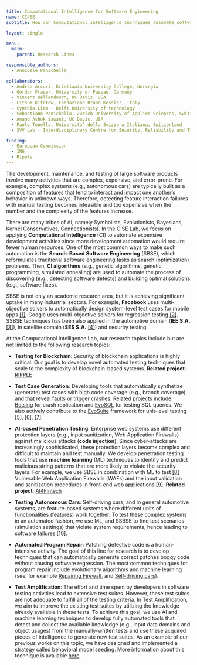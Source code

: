 ```yaml
---
title: Computational Intelligence for Software Engineering
name: CI4SE
subtitle: How can Computational Intelligence techniques automate software testing and other complex software development tasks?

layout: single

menu:
  main:
    parent: Research Lines

responsible_authors:
  - Annibale Panichella

collaborators:
  - Andrea Arcuri, Kristiania University College, Norvegia
  - Gordon Fraser, University of Passau, Germany
  - Vincent Hellendoorn, UC Davis, USA
  - Fitsum Kifetew, Fondazione Bruno Kessler, Italy
  - Cynthia Liem - Delft University of technology
  - Sebastiano Panichella, Zurich University of Applied Sciences, Switzerland
  - Anand Ashok Sawant, UC Davis, USA
  - Paolo Tonella, Universita’ della Svizzera Italiana, Switzerland
  - SVV Lab - Interdisciplinary Centre for Security, Reliability and Trust, University of Luxemburg

funding:
  - European Commission
  - ING
  - Ripple
---
```


The development, maintenance, and testing of large software products involve many activities that are complex, expensive, and error-prone. For example, complex systems (e.g., autonomous cars) are typically built as a composition of features that tend to interact and impact one another’s behavior in unknown ways. Therefore, detecting feature interaction failures with manual testing becomes infeasible and too expensive when the number and the complexity of the features increase.

There are many tribes of AI, namely Symbolists, Evolutionists, Bayesians, Kernel Conservatives, Connectionists). In the CISE Lab, we focus on applying **Computational Intelligence** (CI) to automate expensive development activities since more development automation would require fewer human resources. One of the most common ways to make such automation is the **Search-Based Software Engineering** (SBSE), which reformulates traditional software engineering tasks as search (optimization) problems. Then, **CI algorithms** (e.g., genetic algorithms, genetic programming, simulated annealing) are used to automate the process of discovering (e.g., detecting software defects) and building optimal solutions (e.g., software fixes).

SBSE is not only an academic research area, but it is achieving significant uptake in many industrial sectors. For example, **Facebook** uses multi-objective solvers to automatically design system-level test cases for mobile apps [\[1\]](https://link.springer.com/chapter/10.1007/978-3-319-99241-9_1); Google uses multi-objective solvers for regression testing [\[2\]](http://sebase.cs.ucl.ac.uk/fileadmin/crest/sebasepaper/YooNH11_01.pdf). SSBSE techniques has been also applied in the automotive domain (**IEE S.A.** [\[3\]](https://pure.tudelft.nl/portal/files/45811366/paperASE18N2016pdf.pdf)), in satellite domain (**SES S.A.** [\[4\]](https://pure.tudelft.nl/admin/files/47344874/main.pdf)) and security testing.

At the Computational Intelligence Lab, our research topics include but are not limited to the following research topics:

* **Testing for Blockchain**: Security of blockchain applications is highly critical. Our goal is to develop novel automated testing techniques that scale to the complexity of blockchain-based systems. **Related project**: [RIPPLE](https://ubri.ripple.com)
    
* **Test Case Generation**: Developing tools that automatically synthetize (generate) test cases with high code coverage (e.g., branch coverage) and that reveal faults or trigger crashes. Related projects include [Botsing](https://github.com/STAMP-project/botsing) for crash replication and [EvoSQL](https://github.com/SERG-Delft/evosql) for testing SQL queries. We also actively contribute to the [EvoSuite](https://github.com/EvoSuite/evosuite) framework for unit-level testing [\[5\]](https://apanichella.github.io/publication/ieee-tse2018b/), [\[6\]](https://apanichella.github.io/publication/ssbse2018b/), [\[7\]](https://apanichella.github.io/publication/infsof2018b/).
    
* **AI-based Penetration Testing**: Enterprise web systems use different protection layers (e.g., input sanitization, Web Application Firewalls) against malicious attacks (**code injection**). Since cyber-attacks are increasingly sophisticated, these protection layers become complex and difficult to maintain and test manually. We develop penetration testing tools that use **machine learning** (ML) techniques to identify and predict malicious string patterns that are more likely to violate the security layers. For example, we use SBSE in combination with ML to test [\[8\]](http://orbilu.uni.lu/handle/10993/34224) Vulnerable Web Application Firewalls (WAFs) and the input validation and sanitization procedures in front-end web applications [\[9\]](https://apanichella.github.io/publication/ieee-tse2018a/). **Related project**: [AI4Fintech](https://icai.ai/ai-for-fintech-lab/)
    
* **Testing Autonomous Cars**: Self-driving cars, and in general automotive systems, are feature-based systems where different units of functionalities (features) work together. To test these complex systems in an automated fashion, we use ML, and SSBSE to find test scenarios (simulation settings) that violate system requirements, hence leading to software failures [\[10\]](https://apanichella.github.io/publication/ase2018/).
    
* **Automated Program Repair**: Patching defective code is a human-intensive activity. The goal of this line for research is to develop techniques that can automatically generate correct patches boggy code without causing software regression. The most common techniques for program repair include evolutionary algorithms and machine learning (see, for example [Repairing Firewall](https://ieeexplore.ieee.org/document/8109099/), and [Self-driving cars](https://orbilu.uni.lu/bitstream/10993/43281/1/paper-CR.pdf)).
    
* **Test Amplification**: The effort and time spent by developers in software testing activities lead to extensive test suites. However, these test suites are not adequate to fulfill all of the testing criteria. In Test Amplification, we aim to improve the existing test suites by utilizing the knowledge already available in these tests. To achieve this goal, we use AI and machine learning techniques to develop fully automated tools that detect and collect the available knowledge (e.g., input data domains and object usages) from the manually-written tests and use these acquired pieces of intelligence to generate new test suites. As an example of our previous works on this topic, we have designed and implemented a strategy called behavioral model seeding. More information about this technique is available [here](https://stamp-project.github.io/botsing/pages/modelseeding.html).
    
